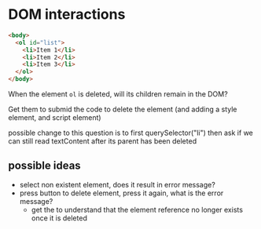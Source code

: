 # DOM interactions

```html
<body>
  <ol id="list">
    <li>Item 1</li>
    <li>Item 2</li>
    <li>Item 3</li>
  </ol>
</body>
```

When the element `ol` is deleted, will its children remain in the DOM?

Get them to submid the code to delete the element (and adding a style element, and script element)

possible change to this question is to first querySelector("li") then ask if we can still read textContent after its parent has been deleted

## possible ideas

- select non existent element, does it result in error message?
- press button to delete element, press it again, what is the error message?
  - get the to understand that the element reference no longer exists once it is deleted
